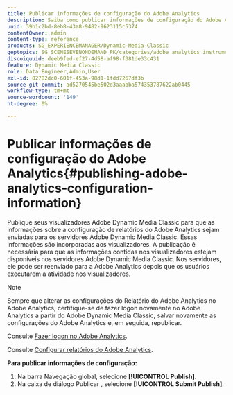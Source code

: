 ```yaml
---
title: Publicar informações de configuração do Adobe Analytics
description: Saiba como publicar informações de configuração do Adobe Analytics do Adobe Dynamic Media Classic.
uuid: 39b1c2bd-8eb8-43a8-9482-9623115c5374
contentOwner: admin
content-type: reference
products: SG_EXPERIENCEMANAGER/Dynamic-Media-Classic
geptopics: SG_SCENESEVENONDEMAND_PK/categories/adobe_analytics_instrumentation_kit
discoiquuid: deeb9fed-ef27-4d58-af98-f381de33c431
feature: Dynamic Media Classic
role: Data Engineer,Admin,User
exl-id: 02782dc0-601f-453a-98d1-1fdd7267df3b
source-git-commit: ad5270545be502d3aaabba574353787622ab0445
workflow-type: tm+mt
source-wordcount: '149'
ht-degree: 0%

---
```


# Publicar informações de configuração do Adobe Analytics{#publishing-adobe-analytics-configuration-information}

Publique seus visualizadores Adobe Dynamic Media Classic para que as informações sobre a configuração de relatórios do Adobe Analytics sejam enviadas para os servidores Adobe Dynamic Media Classic. Essas informações são incorporadas aos visualizadores. A publicação é necessária para que as informações contidas nos visualizadores estejam disponíveis nos servidores Adobe Dynamic Media Classic. Nos servidores, ele pode ser reenviado para a Adobe Analytics depois que os usuários executarem a atividade nos visualizadores.

>[!NOTE]
>
>Sempre que alterar as configurações do Relatório do Adobe Analytics no Adobe Analytics, certifique-se de fazer logon novamente no Adobe Analytics a partir do Adobe Dynamic Media Classic, salvar novamente as configurações do Adobe Analytics e, em seguida, republicar.

Consulte [Fazer logon no Adobe Analytics](log-analytics.md#log_in_to_adobe_analytics).

Consulte [Configurar relatórios do Adobe Analytics](configuring-analytics-reports.md#configuring_adobe_analytics_reports).

**Para publicar informações de configuração:**

1. Na barra Navegação global, selecione **[!UICONTROL Publish]**.
1. Na caixa de diálogo Publicar , selecione **[!UICONTROL Submit Publish]**.
